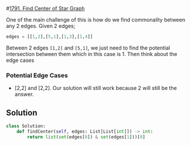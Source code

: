 #[1791. Find Center of Star Graph](https://leetcode.com/problems/find-center-of-star-graph/)

One of the main challenge of this is how do we  find commonality between any 2 edges. Given 2 edges;

```python
edges = [[1,2],[5,1],[1,3],[1,4]]
```

Between 2 edges ```[1,2]``` and ```[5,1]```, we just need to find the potential intersection between them which in this case is 1. Then think about the edge cases

### Potential Edge Cases

- [2,2] and [2,2]. Our solution will still work because 2 will still be the answer.



## Solution

```python
class Solution:
    def findCenter(self, edges: List[List[int]]) -> int:
        return list(set(edges[0]) & set(edges[1]))[0]
```



